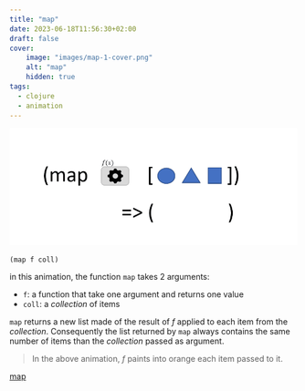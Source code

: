 ```yaml
---
title: "map"
date: 2023-06-18T11:56:30+02:00
draft: false
cover:
    image: "images/map-1-cover.png"
    alt: "map"
    hidden: true
tags:
  - clojure
  - animation
---
```


![filter](./images/map-1.gif)

```
(map f coll)
```

in this animation, the function `map` takes 2 arguments:
- `f`: a function that take one argument and returns one value
- `coll`: a *collection* of items

`map` returns a new list made of the result of *f* applied to each item from the *collection*. Consequently the list returned by `map` always contains the same number of items than the *collection* passed as argument.

> In the above animation, *f* paints into orange each item passed to it.


[map](https://clojuredocs.org/clojure.core/map)